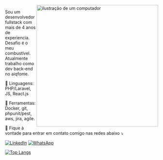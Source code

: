 <img src="https://raw.githubusercontent.com/MicaelliMedeiros/micaellimedeiros/master/image/computer-illustration.png" alt="ilustração de um computador" min-width="400px" max-width="400px" width="400px" align="right">

<p align="left"> 
  Sou um desenvolvedor fullstack com mais de 4 anos de experiencia. Desafio é o meu combustível.<br>
  Atualmente trabalho como dev back-end no aiqfome.
</p>

<p align="left">
  🦄 Linguagens: PHP/Laravel, JS, React.js
</p>

<p align="left">
  💼 Ferramentas: Docker, git, phpunit/pest, aws, jira, agile.
</p>

<p align="left">
  💌 Fique à vontade para entrar em contato comigo nas redes abaixo ⤵️
</p>

<p align="left">
  <a href="https://www.linkedin.com/in/thiago-pgrocha/" title="LinkedIn">
  <img src="https://img.shields.io/badge/-Linkedin-0e76a8?style=flat-square&logo=Linkedin&logoColor=white&link=https://www.linkedin.com/in/thiago-pgrocha/" alt="LinkedIn"/></a>
  <a href="https://wa.me/5515991924677?text=Ol%C3%A1%21+Vim+do+github+e+gostaria+de+falar+com+voc%C3%AA+sobre..." title="WhatsApp">
  <img src="https://img.shields.io/badge/-WhatsApp-25d366?style=flat-square&labelColor=25d366&logo=whatsapp&logoColor=white&link=https://wa.me/5515991924677?text=Ol%C3%A1%21+Vim+do+github+e+gostaria+de+falar+com+voc%C3%AA+sobre..." alt="WhatsApp"/></a>
</p>


[![Top Langs](https://github-readme-stats.vercel.app/api/top-langs/?username=throcha3&layout=compact&hide=html&theme=dark)](https://github.com/anuraghazra/github-readme-stats)
